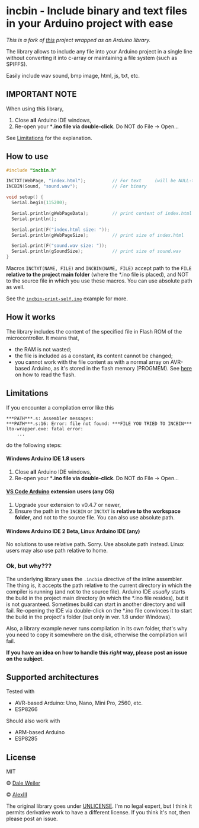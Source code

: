 # incbin - Include binary and text files in your Arduino project with ease

*This is a fork of [this](https://github.com/graphitemaster/incbin) project wrapped as an Arduino library.*

The library allows to include any file into your Arduino project in a single line without 
converting it into c-array or maintaining a file system (such as SPIFFS).

Easily include wav sound, bmp image, html, js, txt, etc.

## IMPORTANT NOTE

When using this library,
  1. Close **all** Arduino IDE windows,
  2. Re-open your ***.ino file via double-click**. Do NOT do File -> Open...

See [Limitations](#Limitations) for the explanation.


## How to use

```C++
#include "incbin.h"

INCTXT(WebPage, "index.html");          // For text     (will be NULL-terminated)
INCBIN(Sound, "sound.wav");             // For binary

void setup() {
  Serial.begin(115200);

  Serial.println(gWebPageData);         // print content of index.html
  Serial.println();

  Serial.print(F("index.html size: "));
  Serial.println(gWebPageSize);         // print size of index.html

  Serial.print(F("sound.wav size: "));
  Serial.println(gSoundSize);           // print size of sound.wav
}
```

Macros `INCTXT(NAME, FILE)` and `INCBIN(NAME, FILE)` accept path to the `FILE` 
**relative to the project main folder** (where the *.ino file is placed), and 
NOT to the source file in which you use these macros. You can use absolute path as well.

See the [`incbin-print-self.ino`](examples/incbin-print-self/incbin-print-self.ino) example for more. 


## How it works

The library includes the content of the specified file in Flash ROM of the microcontroller.
It means that,

- the RAM is not wasted;
- the file is included as a constant, its content cannot be changed;
- you cannot work with the file content as with a normal array on AVR-based Arduino, as it's stored in the flash memory (PROGMEM). See [here](https://www.arduino.cc/reference/en/language/variables/utilities/progmem/) on how to read the flash.


## Limitations

If you encounter a compilation error like this

```
***PATH***.s: Assembler messages:
***PATH***.s:16: Error: file not found: ***FILE YOU TRIED TO INCBIN***
lto-wrapper.exe: fatal error: 
    ...
```

do the following steps:

#### Windows Arduino IDE 1.8 users
  1. Close **all** Arduino IDE windows,
  2. Re-open your ***.ino file via double-click**. Do NOT do File -> Open...

#### [VS Code Arduino](https://marketplace.visualstudio.com/items?itemName=vsciot-vscode.vscode-arduino) extension users (any OS)
  1. Upgrade your extension to v0.4.7 or newer,
  2. Ensure the path in the `INCBIN` or `INCTXT` is **relative to the workspace folder**, and not to the source file. You can also use absolute path.

#### Windows Arduino IDE 2 Beta, Linux Arduino IDE (any)
No solutions to use relative path. Sorry. Use absolute path instead. Linux users may also use path relative to home.

### Ok, but why???

The underlying library uses the `.incbin` directive of the inline assembler. The thing is, it accepts the path relative to the current directory in which the compiler is running (and not to the source file).
Arduino IDE *usually* starts the build in the project main directory (in which the *.ino file resides), but it is not guaranteed. Sometimes build can start in another directory and will fail. Re-opening the IDE via double-click on the *.ino file convinces it to start the build in the project's folder (but only in ver. 1.8 under Windows).

Also, a library example never runs compilation in its own folder, that's why you need to copy it somewhere on the disk, otherwise the compilation will fail.

**If you have an idea on how to handle this *right* way, please post an issue on the subject.**


## Supported architectures

Tested with
- AVR-based Arduino: Uno, Nano, Mini Pro, 2560, etc.
- ESP8266

Should also work with
- ARM-based Arduino
- ESP8285


## License

MIT 

© [Dale Weiler](https://github.com/graphitemaster)

© [AlexIII](https://github.com/AlexIII)


The original library goes under [UNLICENSE](src/UNLICENSE).
I'm no legal expert, but I think it permits derivative work to have a different license.
If you think it's not, then please post an issue.
